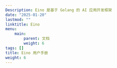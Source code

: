```yaml
---
Description: Eino 是基于 Golang 的 AI 应用开发框架
date: "2025-01-20"
lastmod: ""
linktitle: Eino
menu:
    main:
        parent: 文档
        weight: 6
tags: []
title: Eino 用户手册
weight: 6
---
```



